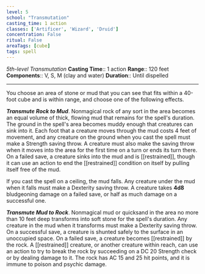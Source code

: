 ```yaml
---
level: 5
school: "Transmutation"
casting_time: 1 action
classes: ['Artificer', 'Wizard', 'Druid']
concentration: False
ritual: False
areaTags: [cube]
tags: spell
---
```


_5th-level Transmutation_
**Casting Time**:: 1 action
**Range**:: 120 feet
**Components**:: V, S, M (clay and water)
**Duration**:: Until dispelled

---

You choose an area of stone or mud that you can see that fits within a 40-foot cube and is within range, and choose one of the following effects.


**_Transmute Rock to Mud_**. Nonmagical rock of any sort in the area becomes an equal volume of thick, flowing mud that remains for the spell's duration.
The ground in the spell's area becomes muddy enough that creatures can sink into it. Each foot that a creature moves through the mud costs 4 feet of movement, and any creature on the ground when you cast the spell must make a Strength saving throw. A creature must also make the saving throw when it moves into the area for the first time on a turn or ends its turn there. On a failed save, a creature sinks into the mud and is [[restrained]], though it can use an action to end the [[restrained]] condition on itself by pulling itself free of the mud.

If you cast the spell on a ceiling, the mud falls. Any creature under the mud when it falls must make a Dexterity saving throw. A creature takes **4d8** bludgeoning damage on a failed save, or half as much damage on a successful one.


**_Transmute Mud to Rock_**. Nonmagical mud or quicksand in the area no more than 10 feet deep transforms into soft stone for the spell's duration. Any creature in the mud when it transforms must make a Dexterity saving throw. On a successful save, a creature is shunted safely to the surface in an unoccupied space. On a failed save, a creature becomes [[restrained]] by the rock. A [[restrained]] creature, or another creature within reach, can use an action to try to break the rock by succeeding on a DC 20 Strength check or by dealing damage to it. The rock has AC 15 and 25 hit points, and it is immune to poison and psychic damage.


